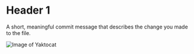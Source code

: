 # Header 1

A short, meaningful commit message that describes the change you made to the file.

![Image of Yaktocat](https://octodex.github.com/images/yaktocat.png)
